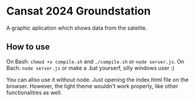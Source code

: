# Cansat 2024 Groundstation

A graphic aplication which shows data from the satelite.

## How to use

On Bash: `chmod +x compile.sh` and `./compile.sh` or `node server.js`. On Bach: `node server.js` or make a .bat yourserf, silly windows user :)

You can allso use it without node. Just opening the index.html file on the browser. However, the light theme wouldn't work properly, like other functionalities as well.
